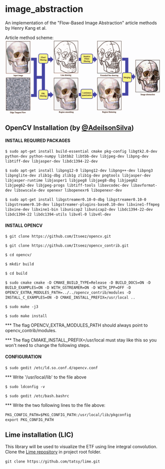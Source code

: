 # image_abstraction
An implementation of the "Flow-Based Image Abstraction" article methods by Henry Kang et al.

Article method scheme:
![Article method scheme](docs/scheme.png?raw=true)

## OpenCV Installation (by [@AdeilsonSilva](https://github.com/AdeilsonSilva/))
#### INSTALL REQUIRED PACKAGES #####
```
$ sudo apt-get install build-essential cmake pkg-config libgtk2.0-dev python-dev python-numpy libtbb2 libtbb-dev libjpeg-dev libpng-dev libtiff-dev libjasper-dev libdc1394-22-dev
```
```
$ sudo apt-get install libpng12-0 libpng12-dev libpng++-dev libpng3 libpnglite-dev zlib1g-dbg zlib1g zlib1g-dev pngtools libjasper-dev libjasper-runtime libjasper1 libjpeg8 libjpeg8-dbg libjpeg62 libjpeg62-dev libjpeg-progs libtiff-tools libavcodec-dev libavformat-dev libswscale-dev openexr libopenexr6 libopenexr-dev
```
```
$ sudo apt-get install libgstreamer0.10-0-dbg libgstreamer0.10-0 libgstreamer0.10-dev libgstreamer-plugins-base0.10-dev libxine1-ffmpeg libxine-dev libxine1-bin libunicap2 libunicap2-dev libdc1394-22-dev libdc1394-22 libdc1394-utils libv4l-0 libv4l-dev
```

#### INSTALL OPENCV ####
```
$ git clone https://github.com/Itseez/opencv.git
```
```
$ git clone https://github.com/Itseez/opencv_contrib.git
```
```
$ cd opencv/ 
```
```
$ mkdir build
```
```
$ cd build
```
```
$ sudo cmake cmake -D CMAKE_BUILD_TYPE=Release -D BUILD_DOCS=ON -D BUILD_EXAMPLES=ON -D WITH_GSTREAMER=ON -D WITH_IPP=OFF -D OPENCV_EXTRA_MODULES_PATH=../../opencv_contrib/modules -D INSTALL_C_EXAMPLES=ON -D CMAKE_INSTALL_PREFIX=/usr/local ..
```
```
$ sudo make -j3
```
```
$ sudo make install
```
*** The flag OPENCV_EXTRA_MODULES_PATH should always point to opencv_contrib/modules.

*** The flag CMAKE_INSTALL_PREFIX=/usr/local must stay like this so you won't need to change the following steps.

#### CONFIGURATION ####
```
$ sudo gedit /etc/ld.so.conf.d/opencv.conf
```
*** Write '/usr/local/lib' to the file above
```
$ sudo ldconfig -v
```
```
$ sudo gedit /etc/bash.bashrc
```
*** Write the two following lines to the file above:
```
PKG_CONFIG_PATH=$PKG_CONFIG_PATH:/usr/local/lib/pkgconfig
export PKG_CONFIG_PATH
```

## Lime installation (LIC)

This library will be used to visualize the ETF using line integral convolution. Clone the [Lime repository](https://github.com/tatsy/lime) in project root folder.
```
git clone https://github.com/tatsy/lime.git
```
